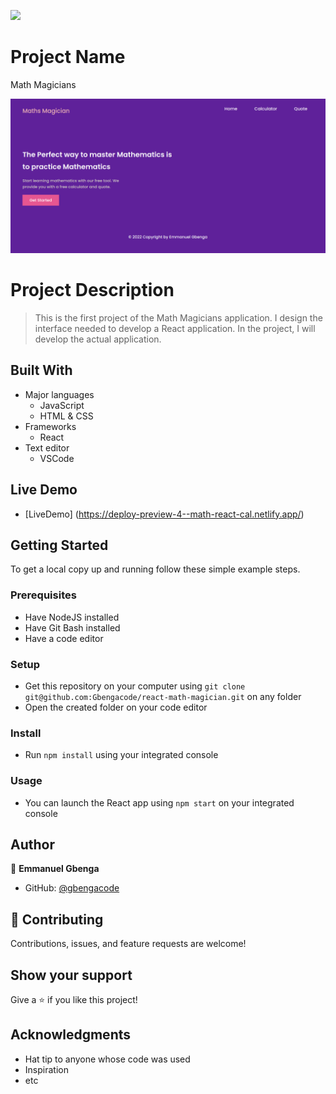 ![](https://img.shields.io/badge/Microverse-blueviolet)

# Project Name

Math Magicians

![screenshot](./scren1.png)

# Project Description

> This is the first project of the Math Magicians application. I design the interface needed to develop a React application. In the project, I will develop the actual application.

## Built With

- Major languages
    - JavaScript
    - HTML & CSS
- Frameworks
    - React
- Text editor
    - VSCode

## Live Demo

- [LiveDemo]  (https://deploy-preview-4--math-react-cal.netlify.app/)
## Getting Started


To get a local copy up and running follow these simple example steps.

### Prerequisites

- Have NodeJS installed
- Have Git Bash installed
- Have a code editor

### Setup

- Get this repository on your computer using ```git clone git@github.com:Gbengacode/react-math-magician.git``` on any folder
- Open the created folder on your code editor

### Install

- Run ```npm install``` using your integrated console

### Usage

- You can launch the React app using ```npm start``` on your integrated console

## Author

👤 **Emmanuel Gbenga**

- GitHub: [@gbengacode](https://github.com/gbengacode)

## 🤝 Contributing
Contributions, issues, and feature requests are welcome!

## Show your support

Give a ⭐️ if you like this project!

## Acknowledgments

- Hat tip to anyone whose code was used
- Inspiration
- etc

